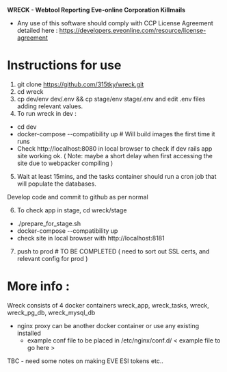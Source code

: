**WRECK - Webtool Reporting Eve-online Corporation Killmails**


* Any use of this software should comply with CCP License Agreement detailed here :
https://developers.eveonline.com/resource/license-agreement                       


Instructions for use
============================================================
1. git clone https://github.com/315tky/wreck.git
2. cd wreck
3. cp dev/env dev/.env && cp stage/env stage/.env and edit .env files adding relevant values.
4. To run wreck in dev : 
- cd dev
- docker-compose --compatibility up  # Will build images the first time it runs
- Check http://localhost:8080 in local browser to check if dev rails app site working ok. 
( Note: maybe a short delay when first accessing the site due to webpacker compiling )
5. Wait at least 15mins, and the tasks container should run a cron job that will populate the databases.

Develop code and commit to github as per normal

6. To check app in stage, cd wreck/stage
- ./prepare_for_stage.sh
- docker-compose --compatibility up
- check site in local browser with http://localhost:8181

7. push to prod # TO BE COMPLETED
( need to sort out SSL certs, and relevant config for prod )

More info :
==========
Wreck consists of 4 docker containers 
wreck_app, wreck_tasks, wreck, wreck_pg_db, wreck_mysql_db
- nginx proxy can be another docker container or use any existing installed
   - example conf file to be placed in /etc/nginx/conf.d/
       \< example file to go here \>
 
TBC - need some notes on making EVE ESI tokens etc.. 
